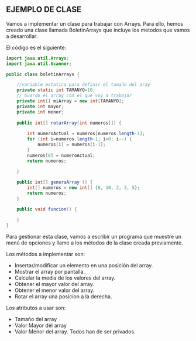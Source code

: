 ## EJEMPLO DE CLASE

Vamos a implementar un clase para trabajar con Arrays. 
Para ello, hemos creado una clase llamada BoletinArrays que incluye los metodos 
que vamos a desarrollar:

El código es el siguiente:

```java
import java.util.Arrays;
import java.util.Scanner;

public class boletinArrays {

    //variable estatica para definir el tamaño del aray
    private static int TAMANYO=10;
    // Guardo el array con el que voy a trabajar
    private int[] miArray = new int[TAMANYO];
    private int mayor;
    private int menor;
    
    public int[] rotarArray(int numeros[]) {
        
        int numeroActual = numeros[numeros.length-1];
        for (int i=numeros.length-1; i>0; i--) {                         
            numeros[i] = numeros[i-1];                
        }
        numeros[0] = numeroActual;
        return numeros;
        
    }

    public int[] generaArray () {
        int[] numeros = new int[] {8, 10, 2, 3, 5};
        return numeros;
    }

    public void funcion() {
       
    }
}
```

Para gestionar esta clase, vamos a escribir un programa que muestre un menú de opciones 
y llame a los métodos de la clase creada previamente.

Los métodos a implementar son:
- Insertar/modificar un elemento en una posición del array.
- Mostrar el array por pantalla.
- Calcular la media de los valores del array.
- Obtener el mayor valor del array.
- Obtener el menor valor del array.
- Rotar el array una posicion a la derecha.

Los atributos a usar son:
- Tamaño del array
- Valor Mayor del array
- Valor Menor del array.
Todos han de ser privados.
